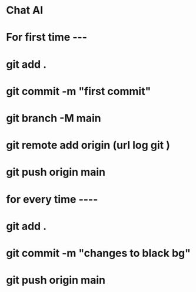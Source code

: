 # Chat AI



# For first time ---

# git add .

# git commit -m "first commit"

# git branch -M main

# git remote add origin (url log git )

# git push origin main

# for every time ----

# git add .

# git commit -m "changes to black bg"

# git push origin main
